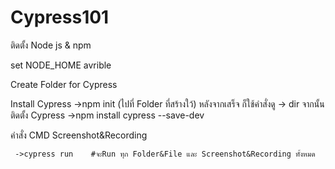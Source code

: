 # Cypress101

ติดตั้ง Node js & npm

set NODE_HOME avrible

Create Folder for Cypress

Install Cypress ->npm init (ไปที่ Folder ที่สร้างใว้) หลังจากเสร็จ ก็ใช้คำสั่งดู -> dir จากนั้น ติดตั้ง Cypress ->npm install cypress --save-dev


คำสั่ง CMD Screenshot&Recording

     ->cypress run    #จะRun ทุก Folder&File และ Screenshot&Recording ทั้งหมด

